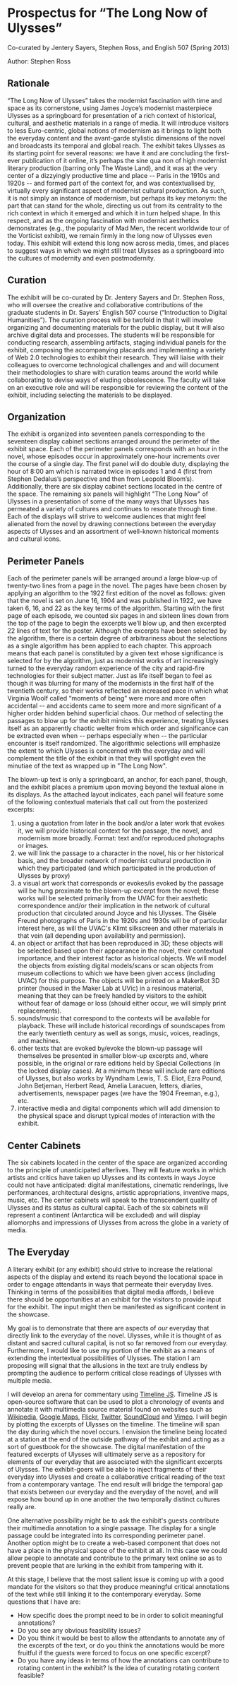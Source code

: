 # Prospectus for “The Long Now of Ulysses”

Co-curated by Jentery Sayers, Stephen Ross, and English 507 (Spring 2013)

Author: Stephen Ross 

## Rationale

“The Long Now of Ulysses” takes the modernist fascination with time and space as its cornerstone, using James Joyce’s modernist masterpiece Ulysses as a springboard for presentation of a rich context of historical, cultural, and aesthetic materials in a range of media. It will introduce visitors to less Euro-centric, global notions of modernism as it brings to light both the everyday content and the avant-garde stylistic dimensions of the novel and broadcasts its temporal and global reach. The exhibit takes Ulysses as its starting point for several reasons: we have it and are concluding the first-ever publication of it online, it’s perhaps the sine qua non of high modernist literary production (barring only The Waste Land), and it was at the very center of a dizzyingly productive time and place -- Paris in the 1910s and 1920s -- and formed part of the context for, and was contextualised by, virtually every significant aspect of modernist cultural production. As such, it is not simply an instance of modernism, but perhaps its key metonym: the part that can stand for the whole, directing us out from its centrality to the rich context in which it emerged and which it in turn helped shape. In this respect, and as the ongoing fascination with modernist aesthetics demonstrates (e.g., the popularity of Mad Men, the recent worldwide tour of the Vorticist exhibit), we remain firmly in the long now of Ulysses even today. This exhibit will extend this long now across media, times, and places to suggest ways in which we might still treat Ulysses as a springboard into the cultures of modernity and even postmodernity. 

## Curation

The exhibit will be co-curated by Dr. Jentery Sayers and Dr. Stephen Ross, who will oversee the creative and collaborative contributions of the graduate students in Dr. Sayers' English 507 course (“Introduction to Digital Humanities”). The curation process will be twofold in that it will involve organizing and documenting materials for the public display, but it will also archive digital data and processes. The students will be responsible for conducting research, assembling artifacts, staging individual panels for the exhibit, composing the accompanying placards and implementing a variety of Web 2.0 technologies to exhibit their research. They will liaise with their colleagues to overcome technological challenges and and will document their methodologies to share with curation teams around the world while collaborating to devise ways of eluding obsolescence. The faculty will take on an executive role and will be responsible for reviewing the content of the exhibit, including selecting the materials to be displayed. 

## Organization

The exhibit is organized into seventeen panels corresponding to the seventeen display cabinet sections arranged around the perimeter of the exhibit space. Each of the perimeter panels corresponds with an hour in the novel, whose episodes occur in approximately one-hour increments over the course of a single day. The first panel will do double duty, displaying the hour of 8:00 am which is narrated twice in episodes 1 and 4 (first from Stephen Dedalus’s perspective and then from Leopold Bloom’s). Additionally, there are six display cabinet sections located in the centre of the space. The remaining six panels will highlight "The Long Now" of Ulysses in a presentation of some of the many ways that Ulysses has permeated a variety of cultures and continues to resonate through time. Each of the displays will strive to welcome audiences that might feel alienated from the novel by drawing connections between the everyday aspects of Ulysses and an assortment of well-known historical moments and cultural icons.

## Perimeter Panels 

Each of the perimeter panels will be arranged around a large blow-up of twenty-two lines from a page in the novel. The pages have been chosen by applying an algorithm to the 1922 first edition of the novel as follows: given that the novel is set on June 16, 1904 and was published in 1922, we have taken 6, 16, and 22 as the key terms of the algorithm. Starting with the first page of each episode, we counted six pages in and sixteen lines down from the top of the page to begin the excerpts we’ll blow up, and then excerpted 22 lines of text for the poster. Although the excerpts have been selected by the algorithm, there is a certain degree of arbitrariness about the selections as a single algorithm has been applied to each chapter. This approach means that each panel is constituted by a given text whose significance is selected for by the algorithm, just as modernist works of art increasingly turned to the everyday random experience of the city and rapid-fire technologies for their subject matter. Just as life itself began to feel as though it was blurring for many of the modernists in the first half of the twentieth century, so their works reflected an increased pace in which what Virginia Woolf called “moments of being” were more and more often accidental -- and accidents came to seem more and more significant of a higher order hidden behind superficial chaos. Our method of selecting the passages to blow up for the exhibit mimics this experience, treating Ulysses itself as an apparently chaotic welter from which order and significance can be extracted even when -- perhaps especially when -- the particular encounter is itself randomized. The algorithmic selections will emphasize the extent to which Ulysses is concerned with the everyday and will complement the title of the exhibit in that they will spotlight even the minutiae of the text as wrapped up in "The Long Now".

The blown-up text is only a springboard, an anchor, for each panel, though, and the exhibit places a premium upon moving beyond the textual alone in its displays. As the attached layout indicates, each panel will feature some of the following contextual materials that call out from the posterized excerpts: 

1. using a quotation from later in the book and/or a later work that evokes it, we will provide historical context for the passage, the novel, and modernism more broadly. Format: text and/or reproduced photographs or images. 
2. we will link the passage to a character in the novel, his or her historical basis, and the broader network of modernist cultural production in which they participated (and which participated in the production of Ulysses by proxy)
3. a visual art work that corresponds or evokes/is evoked by the passage will be hung proximate to the blown-up excerpt from the novel; these works will be selected primarily from the UVAC for their aesthetic correspondence and/or their implication in the network of cultural production that circulated around Joyce and his Ulysses. The Gisèle Freund photographs of Paris in the 1920s and 1930s will be of particular interest here, as will the UVAC's Klimt silkscreen and other materials in that vein (all depending upon availability and permission).  
4. an object or artifact that has been reproduced in 3D; these objects will be selected based upon their appearance in the novel, their contextual importance, and their interest factor as historical objects. We will model the objects from existing digital models/scans or scan objects from museum collections to which we have been given access (including UVAC) for this purpose. The objects will be printed on a MakerBot 3D printer (housed in the Maker Lab at UVic) in a resinous material, meaning that they can be freely handled by visitors to the exhibit without fear of damage or loss (should either occur, we will simply print replacements).  
5. sounds/music that correspond to the contexts will be available for playback. These will include historical recordings of soundscapes from the early twentieth century as well as songs, music, voices, readings, and machines. 
6. other texts that are evoked by/evoke the blown-up passage will themselves be presented in smaller blow-up excerpts and, where possible, in the original or rare editions held by Special Collections (in the locked display cases). At a minimum these will include rare editions of Ulysses, but also works by Wyndham Lewis, T. S. Eliot, Ezra Pound, John Betjeman, Herbert Read, Amelia Laracuen, letters, diaries, advertisements, newspaper pages (we have the 1904 Freeman, e.g.), etc.
7. interactive media and digital components which will add dimension to the physical space and disrupt typical modes of interaction with the exhibit.
  
## Center Cabinets

The six cabinets located in the center of the space are organized according to the principle of unanticipated afterlives. They will feature works in which artists and critics have taken up Ulysses and its contexts in ways Joyce could not have anticipated: digital manifestations, cinematic renderings, live performances, architectural designs, artistic appropriations, inventive maps, music, etc. The center cabinets will speak to the transcendent quality of Ulysses and its status as cultural capital. Each of the six cabinets will represent a continent (Antarctica will be excluded) and will display allomorphs and impressions of Ulysses from across the globe in a variety of media.

## The Everyday  

A literary exhibit (or any exhibit) should strive to increase the relational aspects of the display and extend its reach beyond the locational space in order to engage attendants in ways that permeate their everyday lives. Thinking in terms of the possibilities that digital media affords, I believe there should be opportunities at an exhibit for the visitors to provide input for the exhibit. The input might then be manifested as significant content in the showcase. 

My goal is to demonstrate that there are aspects of *our* everyday that directly link to the everyday of the novel. Ulysses, while it is thought of as distant and sacred cultural capital, is not so far removed from our everyday. Furthermore, I would like to use my portion of the exhibit as a means of extending the intertextual possibilities of Ulysses. The station I am proposing will signal that the allusions in the text are truly endless by prompting the audience to perform critical close readings of Ulysses with multiple media.

I will develop an arena for commentary using [Timeline JS](http://timeline.verite.co/). Timeline JS is open-source software that can be used to plot a chronology of events and annotate it with multimedia source material found on websites such as [Wikipedia](http://en.wikipedia.org/wiki/Main_Page), [Google Maps](https://maps.google.ca/), [Flickr](http://www.flickr.com/), [Twitter](https://twitter.com/), [SoundCloud](https://soundcloud.com/) and [Vimeo](http://vimeo.com/). I will begin by plotting the excerpts of Ulysses on the timeline. The timeline will span the day during which the novel occurs. I envision the timeline being located at a station at the end of the outside pathway of the exhibit and acting as a sort of guestbook for the showcase. The digital manifestation of the featured excerpts of Ulysses will ultimately serve as a repository for elements of our everyday that are associated with the significant excerpts of Ulysses. The exhibit-goers will be able to inject fragments of their everyday into Ulysses and create a collaborative critical reading of the text from a contemporary vantage. The end result will bridge the temporal gap that exists between our everyday and the everyday of the novel, and will expose how bound up in one another the two temporally distinct cultures really are. 

One alternative possibility might be to ask the exhibit's guests contribute their multimedia annotation to a single passage. The display for a single passage could be integrated into its corresponding perimeter panel. Another option might be to create a web-based component that does not have a place in the physical space of the exhibit at all. In this case we could allow people to annotate and contribute to the primary text online so as to prevent people that are lurking in the exhibit from tampering with it. 

At this stage, I believe that the most salient issue is coming up with a good mandate for the visitors so that they produce meaningful critical annotations of the text while still linking it to the contemporary everyday. Some questions that I have are:

*  How specific does the prompt need to be in order to solicit meaningful annotations?
*  Do you see any obvious feasibility issues?
*  Do you think it would be best to allow the attendants to annotate any of the excerpts of the text, or do you think the annotations would be more fruitful if the guests were forced to focus on one specific excerpt?
*  Do you have any ideas in terms of how the annotations can contribute to rotating content in the exhibit? Is the idea of curating rotating content feasible?
